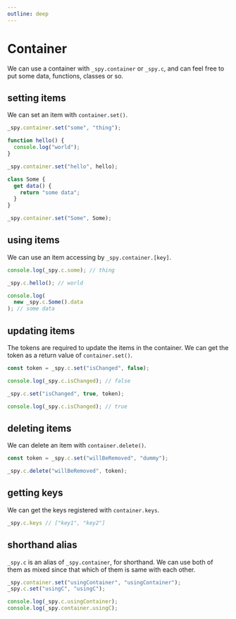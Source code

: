 ```yaml
---
outline: deep
---
```


# Container

We can use a container with `_spy.container` or `_spy.c`, and can feel free to put some data, functions, classes or so.


## setting items

We can set an item with `container.set()`.

``` js
_spy.container.set("some", "thing");

function hello() {
  console.log("world");
}

_spy.container.set("hello", hello);

class Some {
  get data() {
    return "some data";
  }
}

_spy.container.set("Some", Some);
```

## using items

We can use an item accessing by `_spy.container.[key]`.

``` js
console.log(_spy.c.some); // thing

_spy.c.hello(); // world

console.log(
  new _spy.c.Some().data
); // some data
```

## updating items

The tokens are required to update the items in the container. We can get the token as a return value of `container.set()`.

``` js
const token = _spy.c.set("isChanged", false);

console.log(_spy.c.isChanged); // false

_spy.c.set("isChanged", true, token);

console.log(_spy.c.isChanged); // true
```

## deleting items

We can delete an item with `container.delete()`.

``` js
const token = _spy.c.set("willBeRemoved", "dummy");

_spy.c.delete("willBeRemoved", token);
```

## getting keys

We can get the keys registered with `container.keys`.

``` js
_spy.c.keys // ["key1", "key2"]
```

## shorthand alias

`_spy.c` is an alias of `_spy.container`, for shorthand. We can use both of them as mixed since that which of them is same with each other.

``` js
_spy.container.set("usingContainer", "usingContainer");
_spy.c.set("usingC", "usingC");

console.log(_spy.c.usingContainer);
console.log(_spy.container.usingC);
```

